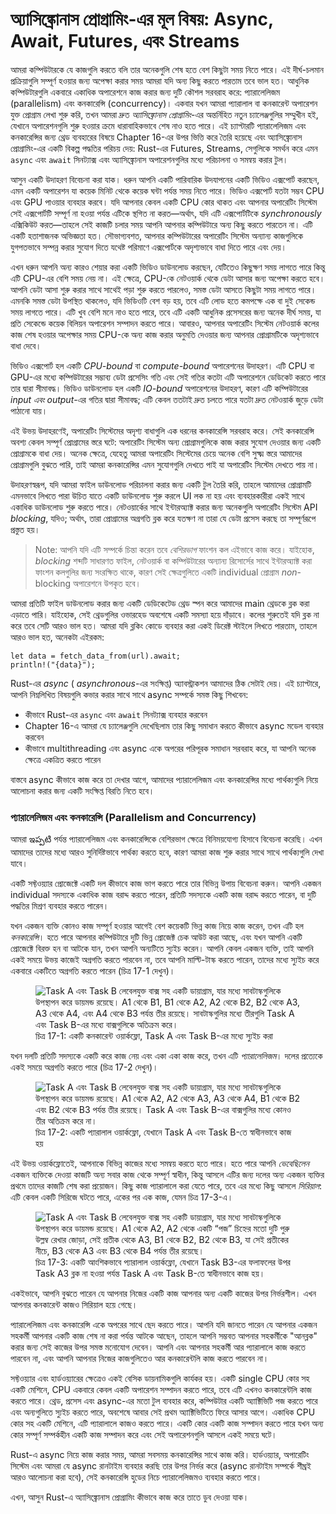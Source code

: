 # অ্যাসিঙ্ক্রোনাস প্রোগ্রামিং-এর মূল বিষয়: Async, Await, Futures, এবং Streams

আমরা কম্পিউটারকে যে কাজগুলি করতে বলি তার অনেকগুলি শেষ হতে বেশ কিছুটা সময় নিতে পারে। এই দীর্ঘ-চলমান প্রক্রিয়াগুলি সম্পূর্ণ হওয়ার জন্য অপেক্ষা করার সময় আমরা যদি অন্য কিছু করতে পারতাম তবে ভাল হত। আধুনিক কম্পিউটারগুলি একবারে একাধিক অপারেশনে কাজ করার জন্য দুটি কৌশল সরবরাহ করে: প্যারালেলিজম (parallelism) এবং কনকারেন্সি (concurrency)। একবার যখন আমরা প্যারালাল বা কনকারেন্ট অপারেশন যুক্ত প্রোগ্রাম লেখা শুরু করি, তখন আমরা দ্রুত _অ্যাসিঙ্ক্রোনাস প্রোগ্রামিং_-এর অন্তর্নিহিত নতুন চ্যালেঞ্জগুলির সম্মুখীন হই, যেখানে অপারেশনগুলি শুরু হওয়ার ক্রমে ধারাবাহিকভাবে শেষ নাও হতে পারে। এই চ্যাপ্টারটি প্যারালেলিজম এবং কনকারেন্সির জন্য থ্রেড ব্যবহারের বিষয়ে Chapter 16-এর উপর ভিত্তি করে তৈরি হয়েছে এবং অ্যাসিঙ্ক্রোনাস প্রোগ্রামিং-এর একটি বিকল্প পদ্ধতির পরিচয় দেয়: Rust-এর Futures, Streams, সেগুলিকে সমর্থন করে এমন `async` এবং `await` সিনট্যাক্স এবং অ্যাসিঙ্ক্রোনাস অপারেশনগুলির মধ্যে পরিচালনা ও সমন্বয় করার টুল।

আসুন একটি উদাহরণ বিবেচনা করা যাক। ধরুন আপনি একটি পারিবারিক উদযাপনের একটি ভিডিও এক্সপোর্ট করছেন, এমন একটি অপারেশন যা কয়েক মিনিট থেকে কয়েক ঘন্টা পর্যন্ত সময় নিতে পারে। ভিডিও এক্সপোর্ট যতটা সম্ভব CPU এবং GPU পাওয়ার ব্যবহার করবে। যদি আপনার কেবল একটি CPU কোর থাকত এবং আপনার অপারেটিং সিস্টেম সেই এক্সপোর্টটি সম্পূর্ণ না হওয়া পর্যন্ত এটিকে স্থগিত না করত—অর্থাৎ, যদি এটি এক্সপোর্টটিকে _synchronously_ এক্সিকিউট করত—তাহলে সেই কাজটি চলার সময় আপনি আপনার কম্পিউটারে অন্য কিছু করতে পারতেন না। এটি একটি হতাশাজনক অভিজ্ঞতা হত। সৌভাগ্যবশত, আপনার কম্পিউটারের অপারেটিং সিস্টেম অন্যান্য কাজগুলিকে যুগপতভাবে সম্পন্ন করার সুযোগ দিতে যথেষ্ট পরিমাণে এক্সপোর্টকে অদৃশ্যভাবে বাধা দিতে পারে এবং দেয়।

এখন ধরুন আপনি অন্য কারও শেয়ার করা একটি ভিডিও ডাউনলোড করছেন, যেটিতেও কিছুক্ষণ সময় লাগতে পারে কিন্তু এটি CPU-এর বেশি সময় নেয় না। এই ক্ষেত্রে, CPU-কে নেটওয়ার্ক থেকে ডেটা আসার জন্য অপেক্ষা করতে হবে। আপনি ডেটা আসা শুরু করার সাথে সাথেই পড়া শুরু করতে পারলেও, সমস্ত ডেটা আসতে কিছুটা সময় লাগতে পারে। এমনকি সমস্ত ডেটা উপস্থিত থাকলেও, যদি ভিডিওটি বেশ বড় হয়, তবে এটি লোড হতে কমপক্ষে এক বা দুই সেকেন্ড সময় লাগতে পারে। এটি খুব বেশি মনে নাও হতে পারে, তবে এটি একটি আধুনিক প্রসেসরের জন্য অনেক দীর্ঘ সময়, যা প্রতি সেকেন্ডে কয়েক বিলিয়ন অপারেশন সম্পাদন করতে পারে। আবারও, আপনার অপারেটিং সিস্টেম নেটওয়ার্ক কলের কাজ শেষ হওয়ার অপেক্ষার সময় CPU-কে অন্য কাজ করার অনুমতি দেওয়ার জন্য আপনার প্রোগ্রামটিকে অদৃশ্যভাবে বাধা দেবে।

ভিডিও এক্সপোর্ট হল একটি _CPU-bound_ বা _compute-bound_ অপারেশনের উদাহরণ। এটি CPU বা GPU-এর মধ্যে কম্পিউটারের সম্ভাব্য ডেটা প্রসেসিং গতি এবং সেই গতির কতটা এটি অপারেশনে ডেডিকেট করতে পারে তার দ্বারা সীমাবদ্ধ। ভিডিও ডাউনলোড হল একটি _IO-bound_ অপারেশনের উদাহরণ, কারণ এটি কম্পিউটারের _input এবং output_-এর গতির দ্বারা সীমাবদ্ধ; এটি কেবল ততটাই দ্রুত চলতে পারে যতটা দ্রুত নেটওয়ার্ক জুড়ে ডেটা পাঠানো যায়।

এই উভয় উদাহরণেই, অপারেটিং সিস্টেমের অদৃশ্য বাধাগুলি এক ধরনের কনকারেন্সি সরবরাহ করে। সেই কনকারেন্সি অবশ্য কেবল সম্পূর্ণ প্রোগ্রামের স্তরে ঘটে: অপারেটিং সিস্টেম অন্য প্রোগ্রামগুলিকে কাজ করার সুযোগ দেওয়ার জন্য একটি প্রোগ্রামকে বাধা দেয়। অনেক ক্ষেত্রে, যেহেতু আমরা অপারেটিং সিস্টেমের চেয়ে অনেক বেশি সুক্ষ্ম স্তরে আমাদের প্রোগ্রামগুলি বুঝতে পারি, তাই আমরা কনকারেন্সির এমন সুযোগগুলি দেখতে পাই যা অপারেটিং সিস্টেম দেখতে পায় না।

উদাহরণস্বরূপ, যদি আমরা ফাইল ডাউনলোড পরিচালনা করার জন্য একটি টুল তৈরি করি, তাহলে আমাদের প্রোগ্রামটি এমনভাবে লিখতে পারা উচিত যাতে একটি ডাউনলোড শুরু করলে UI লক না হয় এবং ব্যবহারকারীরা একই সাথে একাধিক ডাউনলোড শুরু করতে পারে। নেটওয়ার্কের সাথে ইন্টারঅ্যাক্ট করার জন্য অনেকগুলি অপারেটিং সিস্টেম API _blocking_, যদিও; অর্থাৎ, তারা প্রোগ্রামের অগ্রগতি ব্লক করে যতক্ষণ না তারা যে ডেটা প্রসেস করছে তা সম্পূর্ণরূপে প্রস্তুত হয়।

> Note: আপনি যদি এটি সম্পর্কে চিন্তা করেন তবে _বেশিরভাগ_ ফাংশন কল এইভাবে কাজ করে। যাইহোক, _blocking_ শব্দটি সাধারণত ফাইল, নেটওয়ার্ক বা কম্পিউটারের অন্যান্য রিসোর্সের সাথে ইন্টারঅ্যাক্ট করা ফাংশন কলগুলির জন্য সংরক্ষিত থাকে, কারণ সেই ক্ষেত্রগুলিতে একটি individual প্রোগ্রাম _non_-blocking অপারেশনে উপকৃত হবে।

আমরা প্রতিটি ফাইল ডাউনলোড করার জন্য একটি ডেডিকেটেড থ্রেড স্পন করে আমাদের main থ্রেডকে ব্লক করা এড়াতে পারি। যাইহোক, সেই থ্রেডগুলির ওভারহেড অবশেষে একটি সমস্যা হয়ে দাঁড়াবে। কলের শুরুতেই যদি ব্লক না করে তবে সেটি আরও ভাল হত। আমরা যদি ব্লকিং কোডে ব্যবহার করা একই ডিরেক্ট স্টাইলে লিখতে পারতাম, তাহলে আরও ভাল হত, অনেকটা এইরকম:

```rust,ignore,does_not_compile
let data = fetch_data_from(url).await;
println!("{data}");
```

Rust-এর _async_ ( _asynchronous_-এর সংক্ষিপ্ত) অ্যাবস্ট্রাকশন আমাদের ঠিক সেটাই দেয়। এই চ্যাপ্টারে, আপনি নিম্নলিখিত বিষয়গুলি কভার করার সাথে সাথে async সম্পর্কে সমস্ত কিছু শিখবেন:

-   কীভাবে Rust-এর `async` এবং `await` সিনট্যাক্স ব্যবহার করবেন
-   Chapter 16-এ আমরা যে চ্যালেঞ্জগুলি দেখেছিলাম তার কিছু সমাধান করতে কীভাবে async মডেল ব্যবহার করবেন
-   কীভাবে multithreading এবং async একে অপরের পরিপূরক সমাধান সরবরাহ করে, যা আপনি অনেক ক্ষেত্রে একত্রিত করতে পারেন

বাস্তবে async কীভাবে কাজ করে তা দেখার আগে, আমাদের প্যারালেলিজম এবং কনকারেন্সির মধ্যে পার্থক্যগুলি নিয়ে আলোচনা করার জন্য একটি সংক্ষিপ্ত বিরতি নিতে হবে।

### প্যারালেলিজম এবং কনকারেন্সি (Parallelism and Concurrency)

আমরা ఇప్పటి পর্যন্ত প্যারালেলিজম এবং কনকারেন্সিকে বেশিরভাগ ক্ষেত্রে বিনিময়যোগ্য হিসাবে বিবেচনা করেছি। এখন আমাদের তাদের মধ্যে আরও সুনির্দিষ্টভাবে পার্থক্য করতে হবে, কারণ আমরা কাজ শুরু করার সাথে সাথে পার্থক্যগুলি দেখা যাবে।

একটি সফ্টওয়্যার প্রোজেক্টে একটি দল কীভাবে কাজ ভাগ করতে পারে তার বিভিন্ন উপায় বিবেচনা করুন। আপনি একজন individual সদস্যকে একাধিক কাজ বরাদ্দ করতে পারেন, প্রতিটি সদস্যকে একটি কাজ বরাদ্দ করতে পারেন, বা দুটি পদ্ধতির মিশ্রণ ব্যবহার করতে পারেন।

যখন একজন ব্যক্তি কোনও কাজ সম্পূর্ণ হওয়ার আগেই বেশ কয়েকটি ভিন্ন কাজ নিয়ে কাজ করেন, তখন এটি হল _কনকারেন্সি_। হতে পারে আপনার কম্পিউটারে দুটি ভিন্ন প্রোজেক্ট চেক আউট করা আছে, এবং যখন আপনি একটি প্রোজেক্টে বিরক্ত হন বা আটকে যান, তখন আপনি অন্যটিতে স্যুইচ করেন। আপনি কেবল একজন ব্যক্তি, তাই আপনি একই সময়ে উভয় কাজেই অগ্রগতি করতে পারবেন না, তবে আপনি মাল্টি-টাস্ক করতে পারেন, তাদের মধ্যে স্যুইচ করে একবারে একটিতে অগ্রগতি করতে পারেন (চিত্র 17-1 দেখুন)।

<figure>

<img src="img/trpl17-01.svg" class="center" alt="Task A এবং Task B লেবেলযুক্ত বাক্স সহ একটি ডায়াগ্রাম, যার মধ্যে সাবটাস্কগুলিকে উপস্থাপন করে ডায়মন্ড রয়েছে। A1 থেকে B1, B1 থেকে A2, A2 থেকে B2, B2 থেকে A3, A3 থেকে A4, এবং A4 থেকে B3 পর্যন্ত তীর রয়েছে। সাবটাস্কগুলির মধ্যে তীরগুলি Task A এবং Task B-এর মধ্যে বাক্সগুলিকে অতিক্রম করে।" />

<figcaption>চিত্র 17-1: একটি কনকারেন্ট ওয়ার্কফ্লো, Task A এবং Task B-এর মধ্যে স্যুইচ করা</figcaption>

</figure>

যখন দলটি প্রতিটি সদস্যকে একটি করে কাজ নেয় এবং একা একা কাজ করে, তখন এটি _প্যারালেলিজম_। দলের প্রত্যেকে একই সময়ে অগ্রগতি করতে পারে (চিত্র 17-2 দেখুন)।

<figure>

<img src="img/trpl17-02.svg" class="center" alt="Task A এবং Task B লেবেলযুক্ত বাক্স সহ একটি ডায়াগ্রাম, যার মধ্যে সাবটাস্কগুলিকে উপস্থাপন করে ডায়মন্ড রয়েছে। A1 থেকে A2, A2 থেকে A3, A3 থেকে A4, B1 থেকে B2 এবং B2 থেকে B3 পর্যন্ত তীর রয়েছে। Task A এবং Task B-এর বাক্সগুলির মধ্যে কোনও তীর অতিক্রম করে না।" />

<figcaption>চিত্র 17-2: একটি প্যারালাল ওয়ার্কফ্লো, যেখানে Task A এবং Task B-তে স্বাধীনভাবে কাজ হয়</figcaption>

</figure>

এই উভয় ওয়ার্কফ্লোতেই, আপনাকে বিভিন্ন কাজের মধ্যে সমন্বয় করতে হতে পারে। হতে পারে আপনি _ভেবেছিলেন_ একজন ব্যক্তিকে দেওয়া কাজটি অন্য সবার কাজ থেকে সম্পূর্ণ স্বাধীন, কিন্তু আসলে এটির জন্য দলের অন্য একজন ব্যক্তির প্রথমে তাদের কাজটি শেষ করা প্রয়োজন। কিছু কাজ প্যারালালে করা যেতে পারে, তবে এর মধ্যে কিছু আসলে _সিরিয়াল_: এটি কেবল একটি সিরিজে ঘটতে পারে, একের পর এক কাজ, যেমন চিত্র 17-3-এ।

<figure>

<img src="img/trpl17-03.svg" class="center" alt="Task A এবং Task B লেবেলযুক্ত বাক্স সহ একটি ডায়াগ্রাম, যার মধ্যে সাবটাস্কগুলিকে উপস্থাপন করে ডায়মন্ড রয়েছে। A1 থেকে A2, A2 থেকে একটি “পজ” চিহ্নের মতো দুটি পুরু উল্লম্ব রেখার জোড়া, সেই প্রতীক থেকে A3, B1 থেকে B2, B2 থেকে B3, যা সেই প্রতীকের নীচে, B3 থেকে A3 এবং B3 থেকে B4 পর্যন্ত তীর রয়েছে।" />

<figcaption>চিত্র 17-3: একটি আংশিকভাবে প্যারালাল ওয়ার্কফ্লো, যেখানে Task B3-এর ফলাফলের উপর Task A3 ব্লক না হওয়া পর্যন্ত Task A এবং Task B-তে স্বাধীনভাবে কাজ হয়।</figcaption>

</figure>

একইভাবে, আপনি বুঝতে পারেন যে আপনার নিজের একটি কাজ আপনার অন্য একটি কাজের উপর নির্ভরশীল। এখন আপনার কনকারেন্ট কাজও সিরিয়াল হয়ে গেছে।

প্যারালেলিজম এবং কনকারেন্সি একে অপরের সাথে ছেদ করতে পারে। আপনি যদি জানতে পারেন যে আপনার একজন সহকর্মী আপনার একটি কাজ শেষ না করা পর্যন্ত আটকে আছেন, তাহলে আপনি সম্ভবত আপনার সহকর্মীকে "আনব্লক" করার জন্য সেই কাজের উপর সমস্ত মনোযোগ দেবেন। আপনি এবং আপনার সহকর্মী আর প্যারালালে কাজ করতে পারবেন না, এবং আপনি আপনার নিজের কাজগুলিতেও আর কনকারেন্টলি কাজ করতে পারবেন না।

সফ্টওয়্যার এবং হার্ডওয়্যারের ক্ষেত্রেও একই বেসিক ডায়নামিকগুলি কার্যকর হয়। একটি single CPU কোর সহ একটি মেশিনে, CPU একবারে কেবল একটি অপারেশন সম্পাদন করতে পারে, তবে এটি এখনও কনকারেন্টলি কাজ করতে পারে। থ্রেড, প্রসেস এবং async-এর মতো টুল ব্যবহার করে, কম্পিউটার একটি অ্যাক্টিভিটি পজ করতে পারে এবং অন্যগুলিতে স্যুইচ করতে পারে, অবশেষে আবার সেই প্রথম অ্যাক্টিভিটিতে ফিরে আসার আগে। একাধিক CPU কোর সহ একটি মেশিনে, এটি প্যারালালে কাজও করতে পারে। একটি কোর একটি কাজ সম্পাদন করতে পারে যখন অন্য কোর সম্পূর্ণ সম্পর্কহীন একটি কাজ সম্পাদন করে এবং সেই অপারেশনগুলি আসলে একই সময়ে ঘটে।

Rust-এ async নিয়ে কাজ করার সময়, আমরা সবসময় কনকারেন্সির সাথে কাজ করি। হার্ডওয়্যার, অপারেটিং সিস্টেম এবং আমরা যে async রানটাইম ব্যবহার করছি তার উপর নির্ভর করে (async রানটাইম সম্পর্কে শীঘ্রই আরও আলোচনা করা হবে), সেই কনকারেন্সি হুডের নিচে প্যারালেলিজমও ব্যবহার করতে পারে।

এখন, আসুন Rust-এ অ্যাসিঙ্ক্রোনাস প্রোগ্রামিং কীভাবে কাজ করে তাতে ডুব দেওয়া যাক।
